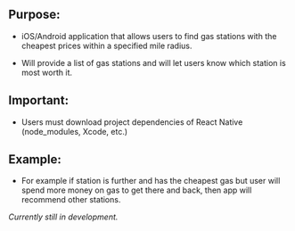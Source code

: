 ## Purpose: 
- iOS/Android application that allows users to find gas stations with the cheapest prices within a specified mile radius. 
 
-  Will provide a list of gas stations and will let users know which station is most worth it.

## Important:
- Users must download project dependencies of React Native (node_modules, Xcode, etc.)

## Example: 
 
- For example if station is further and has the cheapest gas but user will spend more money on gas to get there and back, then app will recommend other stations.
 
 *Currently still in development.*
